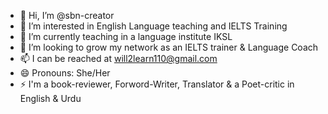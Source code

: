 - 👋 Hi, I’m @sbn-creator
- 👀 I’m interested in English Language teaching and IELTS Training
- 🌱 I’m currently teaching in a language institute IKSL
- 💞️ I’m looking to grow my network as an IELTS trainer & Language Coach
- 📫 I can be reached at will2learn110@gmail.com 
- 😄 Pronouns: She/Her
- ⚡ I'm a book-reviewer, Forword-Writer, Translator & a Poet-critic in English & Urdu

<!---
sbn-creator/sbn-creator is a ✨ special ✨ repository because its `README.md` (this file) appears on your GitHub profile.
You can click the Preview link to take a look at your changes.
--->
